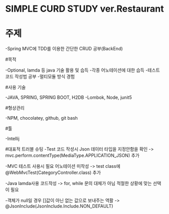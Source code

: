 SIMPLE CURD STUDY ver.Restaurant
=================================

# 주제

-Spring MVC에 TDD를 이용한 간단한 CRUD 공부(BackEnd)

#목적

-Optional, lamda 등 java 기술 활용 및 습득
-각종 어노테이션에 대한 습득
-테스트 코드 작성법 공부
-멀티모듈 방식 경험

#사용 기술

-JAVA, SPRING, SPRING BOOT, H2DB 
-Lombok, Node, junit5

#형상관리

-NPM, chocolatey, github, git bash

#툴

-Intellij

#대표적 트러블 슈팅
-Test 코드 작성시 Json 데이터 타입을 지정안함을 확인 -> mvc.perform.contentType(MediaType.APPLICATION_JSON) 추가

-MVC 테스트 사용시 필요 어노테이션 미작성 -> test class에 @WebMvcTest(CategoryController.class) 추가

-Java lamda사용 코드작성 -> for, while 문의 대체가 아님 적절한 상황에 맞는 선택이 필요

-객체가 null일 경우 []값이 아닌 없는 값으로 보내주는 역활 -> @JsonInclude(JsonInclude.Include.NON_DEFAULT)